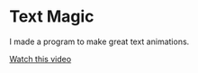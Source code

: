# Text Magic

I made a program to make great text animations. 

[Watch this video](https://youtu.be/u9v8qQv99cE)
